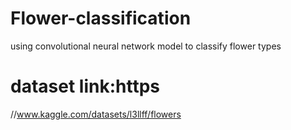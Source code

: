 # Flower-classification
using convolutional neural network model to classify flower types
# dataset link:https
//www.kaggle.com/datasets/l3llff/flowers
